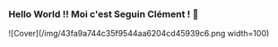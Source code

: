 ### Hello World !! Moi c'est Seguin Clément ! 👋

![Cover](/img/43fa9a744c35f9544aa6204cd45939c6.png width=100)
